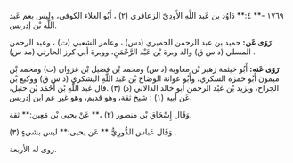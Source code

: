 ١٧٦٩ -** ٤:** دَاوُد بن عَبد اللَّهِ الأَودِيّ الزعافري (٢) ، أَبُو العلاء الكوفي، وليس بعم عَبد اللَّهِ بْن إدريس.

**رَوَى عَن:** حميد بن عبد الرحمن الحميري (دس) ، وعامر الشعبي (ت) ، وعبد الرحمن المسلي (د س ق) والد وبرة بْن عَبْد الرَّحْمَنِ، ووبرة أبي كرز الحارثي (مد س) .

**رَوَى عَنه:** أَبُو خيثمة زهير بْن معاوية (د س) ومحمد بْن فضيل بْن غزوان (ت) ومحمد بْن ميمون أَبُو حمزة السكري، وأَبُو عوانة الوضاح بْن عَبد اللَّهِ اليشكري (د س ق) ووكيع بْن الجراح، ويزيد بْن عَبْد الرحمن أبو خالد الدالاني (د) (٣) .قال عَبد اللَّهِ بْن أَحْمَد بْن حنبل، عَن أبيه (١) : شيخ ثقة، وهو قديم، وهو غير عم ابن إدريس.

وَقَال إِسْحَاق بْن منصور (٢) ،** عَنْ يحيى بْن مَعِين:** ثقة.

وَقَال عَباس الدُّورِيُّ،** عَن يحيى:** ليس بشيءٍ (٣) .

روى له الأربعة.